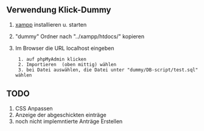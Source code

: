 ## Verwendung Klick-Dummy
1. [xampp](https://www.apachefriends.org/de/download.html) installieren u. starten
2. "dummy" Ordner nach "../xampp/htdocs/" kopieren
3. Im Browser die URL localhost eingeben

 		1. auf phpMyAdmin klicken
		2. Importieren  (oben mittig) wählen
		3. bei Datei auswählen, die Datei unter "dummy/DB-script/test.sql" wählen
 
 
 
 ## TODO
 1. CSS Anpassen 
 2. Anzeige der abgeschickten einträge
 3. noch nicht implemntierte Anträge Erstellen
 
